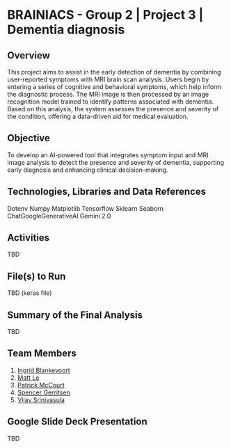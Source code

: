 # BRAINIACS - Group 2 | Project 3 | Dementia diagnosis 

## Overview
This project aims to assist in the early detection of dementia by combining user-reported symptoms with MRI brain scan analysis. Users begin by entering a series of cognitive and behavioral symptoms, which help inform the diagnostic process. The MRI image is then processed by an image recognition model trained to identify patterns associated with dementia. Based on this analysis, the system assesses the presence and severity of the condition, offering a data-driven aid for medical evaluation. 


## Objective
To develop an AI-powered tool that integrates symptom input and MRI image analysis to detect the presence and severity of dementia, supporting early diagnosis and enhancing clinical decision-making.


## Technologies, Libraries and Data References
Dotenv
Numpy
Matplotlib
Tensorflow
Sklearn
Seaborn
ChatGoogleGenerativeAI
Gemini 2.0


## Activities
TBD


## File(s) to Run
TBD (keras file)


## Summary of the Final Analysis
TBD


## Team Members
1. [Ingrid Blankevoort](https://github.com/AIBC2024)
2. [Matt Le](https://github.com/mattledevs)
3. [Patrick McCourt](https://github.com/patrickjm7)
4. [Spencer Gerritsen](https://github.com/sppencerr)
5. [Vijay Srinivasula](https://github.com/vijaysrini-1982)


## Google Slide Deck Presentation
TBD

